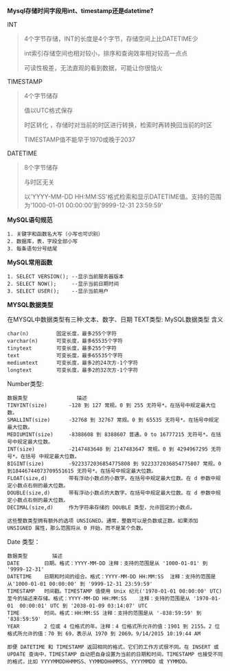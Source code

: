 **Mysql存储时间字段用int、timestamp还是datetime?**

INT
> 4个字节存储，INT的长度是4个字节，存储空间上比DATETIME少
> 
> int索引存储空间也相对较小，排序和查询效率相对较高一点点
> 
> 可读性极差，无法直观的看到数据，可能让你很恼火

TIMESTAMP

> 4个字节储存
> 
> 值以UTC格式保存
> 
> 时区转化 ，存储时对当前的时区进行转换，检索时再转换回当前的时区
> 
> TIMESTAMP值不能早于1970或晚于2037


DATETIME

> 8个字节储存
> 
> 与时区无关
> 
> 以'YYYY-MM-DD HH:MM:SS'格式检索和显示DATETIME值。支持的范围为'1000-01-01 00:00:00'到'9999-12-31 23:59:59'

**MySQL语句规范**

    1. 关键字和函数名大写（小写也可识别）
    2. 数据库，表，字段全部小写
    3. 每条语句分号结尾


**MySQL常用函数**

    1. SELECT VERSION(); --显示当前服务器版本
    2. SELECT NOW(); 	 --显示当前日期时间
    3. SELECT USER();	 --显示当前用户

**MYSQL数据类型**

在MYSQL中数据类型有三种:文本、数字、日期
TEXT类型:
    MySQL数据类型	含义   

    char(n)			固定长度，最多255个字符
    varchar(n)		可变长度，最多65535个字符
    tinytext		可变长度，最多255个字符
    text			可变长度，最多65535个字符
    mediumtext		可变长度，最多2的24次方-1个字符
    longtext		可变长度，最多2的32次方-1个字符

Number类型:

	数据类型				描述
	TINYINT(size)		-128 到 127 常规。0 到 255 无符号*。在括号中规定最大位数。
	SMALLINT(size)		-32768 到 32767 常规。0 到 65535 无符号*。在括号中规定最大位数。
	MEDIUMINT(size)		-8388608 到 8388607 普通。0 to 16777215 无符号*。在括号中规定最大位数。
	INT(size)			-2147483648 到 2147483647 常规。0 到 4294967295 无符号*。在括号	中规定最大位数。
	BIGINT(size)		-9223372036854775808 到 9223372036854775807 常规。0 到18446744073709551615 无符号*。在括号中规定最大位数。
	FLOAT(size,d)		带有浮动小数点的小数字。在括号中规定最大位数。在 d 参数中规定小数点右侧的最大位数。
	DOUBLE(size,d)		带有浮动小数点的大数字。在括号中规定最大位数。在 d 参数中规定小数点右侧的最大位数。
	DECIMAL(size,d)		作为字符串存储的 DOUBLE 类型，允许固定的小数点。

	这些整数类型拥有额外的选项 UNSIGNED。通常，整数可以是负数或正数。如果添加 UNSIGNED 属性，那么范围将从 0 开始，而不是某个负数。

Date 类型：

    数据类型		描述
    DATE	 	日期。格式：YYYY-MM-DD 注释：支持的范围是从 '1000-01-01' 到 '9999-12-31'
    DATETIME	日期和时间的组合。格式：YYYY-MM-DD HH:MM:SS  注释：支持的范围是从'1000-01-01 00:00:00' 到 '9999-12-31 23:59:59'
    TIMESTAMP	时间戳。TIMESTAMP 值使用 Unix 纪元('1970-01-01 00:00:00' UTC) 至今的描述来存储。格式：YYYY-MM-DD HH:MM:SS	注释：支持的范围是从 '1970-01-01 	00:00:01' UTC 到 '2038-01-09 03:14:07' UTC
    TIME		时间。格式：HH:MM:SS 注释：支持的范围是从 '-838:59:59' 到 '838:59:59'
    YEAR		2 位或 4 位格式的年。注释：4 位格式所允许的值：1901 到 2155。2 位格式所允许的值：70 到 69，表示从 1970 到 2069。9/14/2015 10:19:44 AM 

    即便 DATETIME 和 TIMESTAMP 返回相同的格式，它们的工作方式很不同。在 INSERT 或 UPDATE 查询中，TIMESTAMP 自动把自身设置为当前的日期和时间。TIMESTAMP 也接受不同的格式，比如 YYYYMMDDHHMMSS、YYMMDDHHMMSS、YYYYMMDD 或 YYMMDD。




